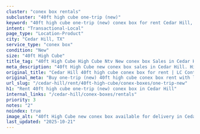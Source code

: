 ```yaml
---
cluster: "conex box rentals"
subcluster: "40ft high cube one-trip (new)"
keyword: "40ft high cube one-trip (new) conex box for rent Cedar Hill, TX"
intent: "Transactional-Local"
page_type: "Location-Product"
city: "Cedar Hill, TX"
service_type: "conex box"
condition: "New"
size: "40ft High Cube"
title_tag: "40ft High Cube High Cube Ntv New conex box Sales in Cedar Hill | LC Container"
meta_description: "40ft High Cube new conex box sales in Cedar Hill. High cube containers with extra height. Fast delivery, competitive pricing. Serving conex boxes area. Quote ID: GXW. Call (214) 524-4168 for your free quote today."
original_title: "Cedar Hill 40ft high cube conex box for rent | LC Container"
original_meta: "Buy one-trip (new) 40ft high cube conex box rent with local delivery in Cedar Hill, TX. LC Container — local Since 2003. Request a fast quote today."
url_slug: "/cedar-hill/rent/40ft-high-cube/conex-boxes/one-trip-new"
h1: "Rent 40ft high cube one-trip (new) conex box in Cedar Hill"
internal_links: "/cedar-hill/conex-boxes/rentals"
priority: 3
notes: "2"
noindex: true
image_alt: "40ft High Cube new conex box available for delivery in Cedar Hill"
last_updated: "2025-10-21"
---
```


<!-- TODO: Add unique city/inventory copy, images, and internal links here. -->
